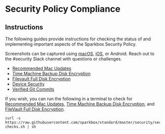 # Security Policy Compliance

## Instructions

The following guides provide instructions for checking the status of and
implementing important aspects of the Sparkbox Security Policy.

Screenshots can be captured using [macOS][macOS screenshots], [iOS][iOS
screenshots], or Android. Reach out to the #security Slack channel with
questions or challenges.


- [Recommended Mac Updates]
- [Time Machine Backup Disk Encryption]
- [Filevault Full Disk Encryption]
- [Device Security]
- [Verified Git Commits]

If you wish, you can run the following in a terminal to check for
[Recommended Mac Updates], [Time Machine Backup Disk Encryption], and
[FileVault Full Disk Encryption].

```
curl -s https://raw.githubusercontent.com/sparkbox/standard/master/security/security_policy_compliance/policy-checks.sh | sh
```


[Recommended Mac Updates]: ./mac-updates.md
[Device Security]: ./devices.md
[Time Machine Backup Disk Encryption]: ./timemachine.md
[Filevault Full Disk Encryption]: ./filevault.md
[Verified Git Commits]: ./verified-commits.md
[macOS screenshots]: https://support.apple.com/en-us/HT201361
[iOS screenshots]: https://support.apple.com/en-us/HT200289

